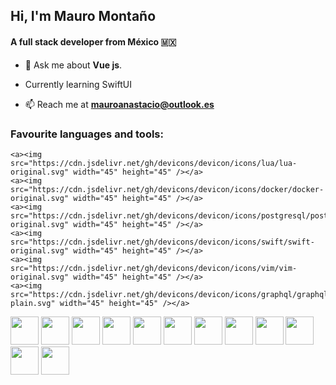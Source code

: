 <h2 align="left">Hi, I'm Mauro Montaño </h2>

<h4 align="left">A full stack developer from México 🇲🇽 </h4>


- 💬 Ask me about **Vue js**. 

- Currently learning SwiftUI

- 📫 Reach me at **mauroanastacio@outlook.es**



<h3  align="left">Favourite languages and tools:</h3>
<p align="left" >

    <a><img src="https://cdn.jsdelivr.net/gh/devicons/devicon/icons/lua/lua-original.svg" width="45" height="45" /></a>
    <a><img src="https://cdn.jsdelivr.net/gh/devicons/devicon/icons/docker/docker-original.svg" width="45" height="45" /></a>
    <a><img src="https://cdn.jsdelivr.net/gh/devicons/devicon/icons/postgresql/postgresql-original.svg" width="45" height="45" /></a>
    <a><img src="https://cdn.jsdelivr.net/gh/devicons/devicon/icons/swift/swift-original.svg" width="45" height="45" /></a>
    <a><img src="https://cdn.jsdelivr.net/gh/devicons/devicon/icons/vim/vim-original.svg" width="45" height="45" /></a>
    <a><img src="https://cdn.jsdelivr.net/gh/devicons/devicon/icons/graphql/graphql-plain.svg" width="45" height="45" /></a>
   <a><img src="https://cdn.jsdelivr.net/gh/devicons/devicon/icons/css3/css3-original.svg" width="45" height="45" /></a> 
    <a><img src="https://cdn.jsdelivr.net/gh/devicons/devicon/icons/go/go-original-wordmark.svg"  width="45" height="45" /></a>
    <a><img src="https://cdn.jsdelivr.net/gh/devicons/devicon/icons/nestjs/nestjs-plain.svg"  width="45" height="45" /></a>
    <a> <img src="https://cdn.jsdelivr.net/gh/devicons/devicon/icons/dart/dart-original.svg"  width="45" height="45"/> </a>
    <a> <img src="https://cdn.jsdelivr.net/gh/devicons/devicon/icons/flutter/flutter-original.svg" width="45" height="45"/> </a>
   <a> <img src="https://cdn.jsdelivr.net/gh/devicons/devicon/icons/vuejs/vuejs-original.svg"  width="45" height="45"/> </a>
   <a> <img src="https://cdn.jsdelivr.net/gh/devicons/devicon/icons/express/express-original.svg"  width="45" height="45"/> </a>
   <a> <img src="https://cdn.jsdelivr.net/gh/devicons/devicon/icons/typescript/typescript-original.svg"  width="45" height="45"/> </a>
   <a> <img src="https://cdn.jsdelivr.net/gh/devicons/devicon/icons/azure/azure-original.svg"  width="45" height="45"/> </a>
   <a> <img src="https://cdn.jsdelivr.net/gh/devicons/devicon/icons/jest/jest-plain.svg"  width="45" height="45"/> </a>
   <a> <img src="https://cdn.jsdelivr.net/gh/devicons/devicon/icons/python/python-original.svg"  width="45" height="45"/> </a>
   <a> <img src="https://cdn.jsdelivr.net/gh/devicons/devicon/icons/fastapi/fastapi-original.svg"  width="45" height="45"/> </a>
 </p>
 
